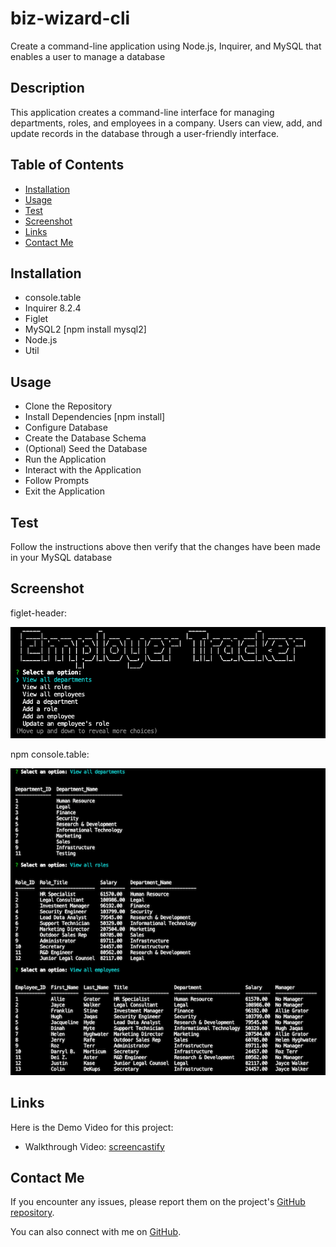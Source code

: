 # biz-wizard-cli

Create a command-line application using Node.js, Inquirer, and MySQL that enables a user to manage a database

## Description

This application creates a command-line interface for managing departments, roles, and employees in a company. Users can view, add, and update records in the database through a user-friendly interface.

## Table of Contents

- [Installation](#installation)
- [Usage](#usage)
- [Test](#test)
- [Screenshot](#screenshot)
- [Links](#links)
- [Contact Me](#contact-me)

## Installation

- console.table
- Inquirer 8.2.4
- Figlet
- MySQL2 [npm install mysql2]
- Node.js
- Util

## Usage

- Clone the Repository
- Install Dependencies [npm install]
- Configure Database
- Create the Database Schema
- (Optional) Seed the Database
- Run the Application
- Interact with the Application
- Follow Prompts
- Exit the Application

## Test

Follow the instructions above then verify that the changes have been made in your MySQL database

## Screenshot

figlet-header:

![figlet-header](./screenshots/figlet-header.png)

npm console.table:

![npm-console-table](./screenshots/npm-console-table.png)

## Links

Here is the Demo Video for this project:

- Walkthrough Video: [screencastify](https://example.com)

## Contact Me

If you encounter any issues, please report them on the project's [GitHub repository](https://github.com/Clkwong3/biz-wizard-cli).

You can also connect with me on [GitHub](https://github.com/Clkwong3).
